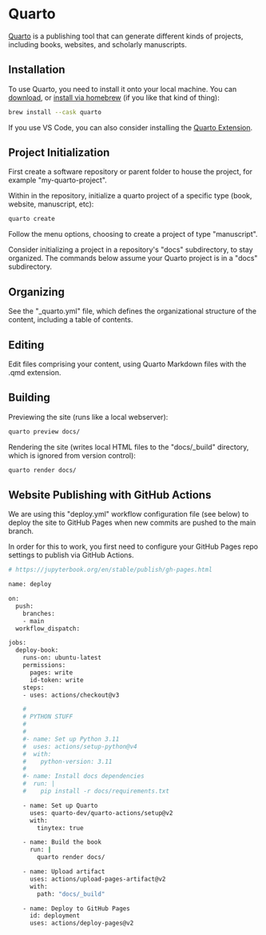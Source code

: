 
# Quarto

[Quarto](https://quarto.org/) is a publishing tool that can generate different kinds of projects, including books, websites, and scholarly manuscripts.


## Installation

To use Quarto, you need to install it onto your local machine. You can [download](https://quarto.org/docs/get-started/), or [install via homebrew](https://formulae.brew.sh/cask/quarto) (if you like that kind of thing):

```sh
brew install --cask quarto
```

If you use VS Code, you can also consider installing the [Quarto Extension](https://marketplace.visualstudio.com/items?itemName=quarto.quarto).


## Project Initialization

First create a software repository or parent folder to house the project, for example "my-quarto-project".

Within in the repository, initialize a quarto project of a specific type (book, website, manuscript, etc):

```sh
quarto create
```

Follow the menu options, choosing to create a project of type "manuscript".

Consider initializing a project in a repository's "docs" subdirectory, to stay organized. The commands below assume your Quarto project is in a "docs" subdirectory.

## Organizing

See the "_quarto.yml" file, which defines the organizational structure of the content, including a table of contents.

## Editing

Edit files comprising your content, using Quarto Markdown files with the .qmd extension.

## Building

Previewing the site (runs like a local webserver):

```sh
quarto preview docs/
```

Rendering the site (writes local HTML files to the "docs/_build" directory, which is ignored from version control):

```sh
quarto render docs/
```


## Website Publishing with GitHub Actions

We are using this "deploy.yml" workflow configuration file (see below) to deploy the site to GitHub Pages when new commits are pushed to the main branch.

In order for this to work, you first need to configure your GitHub Pages repo settings to publish via GitHub Actions.


```sh
# https://jupyterbook.org/en/stable/publish/gh-pages.html

name: deploy

on:
  push:
    branches:
    - main
  workflow_dispatch:

jobs:
  deploy-book:
    runs-on: ubuntu-latest
    permissions:
      pages: write
      id-token: write
    steps:
    - uses: actions/checkout@v3

    #
    # PYTHON STUFF
    #
    #
    #- name: Set up Python 3.11
    #  uses: actions/setup-python@v4
    #  with:
    #    python-version: 3.11
    #
    #- name: Install docs dependencies
    #  run: |
    #    pip install -r docs/requirements.txt

    - name: Set up Quarto
      uses: quarto-dev/quarto-actions/setup@v2
      with:
        tinytex: true

    - name: Build the book
      run: |
        quarto render docs/

    - name: Upload artifact
      uses: actions/upload-pages-artifact@v2
      with:
        path: "docs/_build"

    - name: Deploy to GitHub Pages
      id: deployment
      uses: actions/deploy-pages@v2

```
